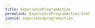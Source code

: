```yaml
---
title: ExperienceProgramAction
permalink: ExperienceProgramAction.html
jsonid: experienceprogramaction
---
```

